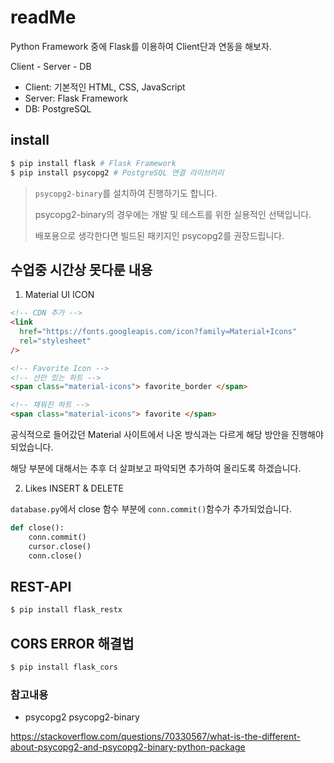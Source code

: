 # readMe

Python Framework 중에 Flask를 이용하여 Client단과 연동을 해보자.

Client - Server - DB

- Client: 기본적인 HTML, CSS, JavaScript
- Server: Flask Framework
- DB: PostgreSQL

## install

```bash
$ pip install flask # Flask Framework
$ pip install psycopg2 # PostgreSQL 연결 라이브러리
```

> `psycopg2-binary`를 설치하여 진행하기도 합니다.
>
> psycopg2-binary의 경우에는 개발 및 테스트를 위한 실용적인 선택입니다.
>
> 배포용으로 생각한다면 빌드된 패키지인 psycopg2를 권장드립니다.

## 수업중 시간상 못다룬 내용

1. Material UI ICON

```html
<!-- CDN 추가 -->
<link
  href="https://fonts.googleapis.com/icon?family=Material+Icons"
  rel="stylesheet"
/>

<!-- Favorite Icon -->
<!-- 선만 있는 하트 -->
<span class="material-icons"> favorite_border </span>

<!-- 채워진 하트 -->
<span class="material-icons"> favorite </span>
```

공식적으로 들어갔던 Material 사이트에서 나온 방식과는 다르게 해당 방안을 진행해야 되었습니다.

해당 부분에 대해서는 추후 더 살펴보고 파악되면 추가하여 올리도록 하겠습니다.

2. Likes INSERT & DELETE

`database.py`에서 close 함수 부분에 `conn.commit()`함수가 추가되었습니다.

```python
def close():
    conn.commit()
    cursor.close()
    conn.close()
```

## REST-API

```bash
$ pip install flask_restx
```

## CORS ERROR 해결법

```bash
$ pip install flask_cors
```

### 참고내용

- psycopg2 psycopg2-binary

https://stackoverflow.com/questions/70330567/what-is-the-different-about-psycopg2-and-psycopg2-binary-python-package

